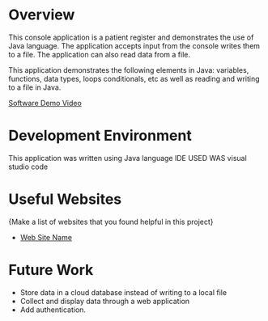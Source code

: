 # Overview

This console application is a patient register and demonstrates the use of Java language.
The application accepts input from the console writes them to a file. The application can also read data from a file.

This application demonstrates the following elements in Java: variables, functions, data types, loops conditionals, etc as well as reading and writing to a file in Java.

[Software Demo Video](http://youtube.link.goes.here)

# Development Environment

This application was written using Java language
IDE USED WAS visual studio code

# Useful Websites

{Make a list of websites that you found helpful in this project}

- [Web Site Name](http://url.link.goes.here)

# Future Work

- Store data in a cloud database instead of writing to a local file
- Collect and display data through a web application
- Add authentication.
